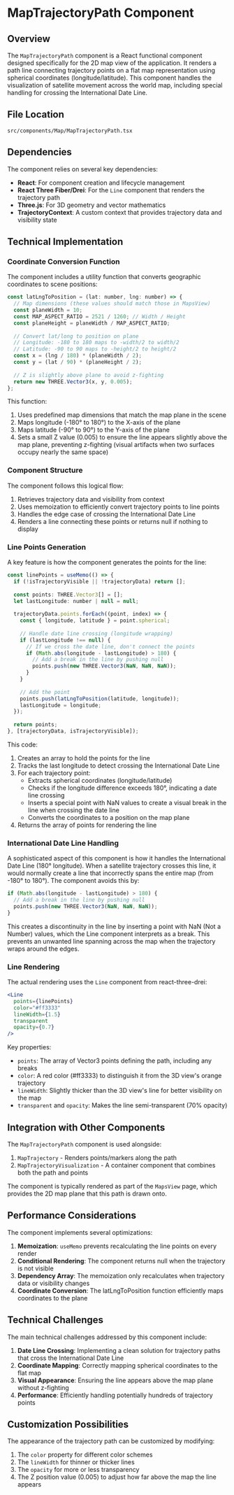 # MapTrajectoryPath Component

## Overview

The `MapTrajectoryPath` component is a React functional component designed specifically for the 2D map view of the application. It renders a path line connecting trajectory points on a flat map representation using spherical coordinates (longitude/latitude). This component handles the visualization of satellite movement across the world map, including special handling for crossing the International Date Line.

## File Location

`src/components/Map/MapTrajectoryPath.tsx`

## Dependencies

The component relies on several key dependencies:

- **React**: For component creation and lifecycle management
- **React Three Fiber/Drei**: For the `Line` component that renders the trajectory path
- **Three.js**: For 3D geometry and vector mathematics
- **TrajectoryContext**: A custom context that provides trajectory data and visibility state

## Technical Implementation

### Coordinate Conversion Function

The component includes a utility function that converts geographic coordinates to scene positions:

```jsx
const latLngToPosition = (lat: number, lng: number) => {
  // Map dimensions (these values should match those in MapsView)
  const planeWidth = 10;
  const MAP_ASPECT_RATIO = 2521 / 1260; // Width / Height
  const planeHeight = planeWidth / MAP_ASPECT_RATIO;
  
  // Convert lat/long to position on plane
  // Longitude: -180 to 180 maps to -width/2 to width/2
  // Latitude: -90 to 90 maps to -height/2 to height/2
  const x = (lng / 180) * (planeWidth / 2);
  const y = (lat / 90) * (planeHeight / 2);
  
  // Z is slightly above plane to avoid z-fighting
  return new THREE.Vector3(x, y, 0.005);
};
```

This function:
1. Uses predefined map dimensions that match the map plane in the scene
2. Maps longitude (-180° to 180°) to the X-axis of the plane
3. Maps latitude (-90° to 90°) to the Y-axis of the plane
4. Sets a small Z value (0.005) to ensure the line appears slightly above the map plane, preventing z-fighting (visual artifacts when two surfaces occupy nearly the same space)

### Component Structure

The component follows this logical flow:
1. Retrieves trajectory data and visibility from context
2. Uses memoization to efficiently convert trajectory points to line points
3. Handles the edge case of crossing the International Date Line
4. Renders a line connecting these points or returns null if nothing to display

### Line Points Generation

A key feature is how the component generates the points for the line:

```jsx
const linePoints = useMemo(() => {
  if (!isTrajectoryVisible || !trajectoryData) return [];
  
  const points: THREE.Vector3[] = [];
  let lastLongitude: number | null = null;
  
  trajectoryData.points.forEach((point, index) => {
    const { longitude, latitude } = point.spherical;
    
    // Handle date line crossing (longitude wrapping)
    if (lastLongitude !== null) {
      // If we cross the date line, don't connect the points
      if (Math.abs(longitude - lastLongitude) > 180) {
        // Add a break in the line by pushing null
        points.push(new THREE.Vector3(NaN, NaN, NaN));
      }
    }
    
    // Add the point
    points.push(latLngToPosition(latitude, longitude));
    lastLongitude = longitude;
  });
  
  return points;
}, [trajectoryData, isTrajectoryVisible]);
```

This code:
1. Creates an array to hold the points for the line
2. Tracks the last longitude to detect crossing the International Date Line
3. For each trajectory point:
   - Extracts spherical coordinates (longitude/latitude)
   - Checks if the longitude difference exceeds 180°, indicating a date line crossing
   - Inserts a special point with NaN values to create a visual break in the line when crossing the date line
   - Converts the coordinates to a position on the map plane
4. Returns the array of points for rendering the line

### International Date Line Handling

A sophisticated aspect of this component is how it handles the International Date Line (180° longitude). When a satellite trajectory crosses this line, it would normally create a line that incorrectly spans the entire map (from -180° to 180°). The component avoids this by:

```jsx
if (Math.abs(longitude - lastLongitude) > 180) {
  // Add a break in the line by pushing null
  points.push(new THREE.Vector3(NaN, NaN, NaN));
}
```

This creates a discontinuity in the line by inserting a point with NaN (Not a Number) values, which the Line component interprets as a break. This prevents an unwanted line spanning across the map when the trajectory wraps around the edges.

### Line Rendering

The actual rendering uses the `Line` component from react-three-drei:

```jsx
<Line
  points={linePoints}
  color="#ff3333"
  lineWidth={1.5}
  transparent
  opacity={0.7}
/>
```

Key properties:
- `points`: The array of Vector3 points defining the path, including any breaks
- `color`: A red color (#ff3333) to distinguish it from the 3D view's orange trajectory
- `lineWidth`: Slightly thicker than the 3D view's line for better visibility on the map
- `transparent` and `opacity`: Makes the line semi-transparent (70% opacity)

## Integration with Other Components

The `MapTrajectoryPath` component is used alongside:

1. `MapTrajectory` - Renders points/markers along the path
2. `MapTrajectoryVisualization` - A container component that combines both the path and points

The component is typically rendered as part of the `MapsView` page, which provides the 2D map plane that this path is drawn onto.

## Performance Considerations

The component implements several optimizations:

1. **Memoization**: `useMemo` prevents recalculating the line points on every render
2. **Conditional Rendering**: The component returns null when the trajectory is not visible
3. **Dependency Array**: The memoization only recalculates when trajectory data or visibility changes
4. **Coordinate Conversion**: The latLngToPosition function efficiently maps coordinates to the plane

## Technical Challenges

The main technical challenges addressed by this component include:

1. **Date Line Crossing**: Implementing a clean solution for trajectory paths that cross the International Date Line
2. **Coordinate Mapping**: Correctly mapping spherical coordinates to the flat map
3. **Visual Appearance**: Ensuring the line appears above the map plane without z-fighting
4. **Performance**: Efficiently handling potentially hundreds of trajectory points

## Customization Possibilities

The appearance of the trajectory path can be customized by modifying:

1. The `color` property for different color schemes
2. The `lineWidth` for thinner or thicker lines
3. The `opacity` for more or less transparency
4. The Z position value (0.005) to adjust how far above the map the line appears 